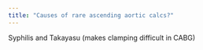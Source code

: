 ```yaml
---
title: "Causes of rare ascending aortic calcs?"
---
```

Syphilis and Takayasu (makes clamping difficult in CABG)

